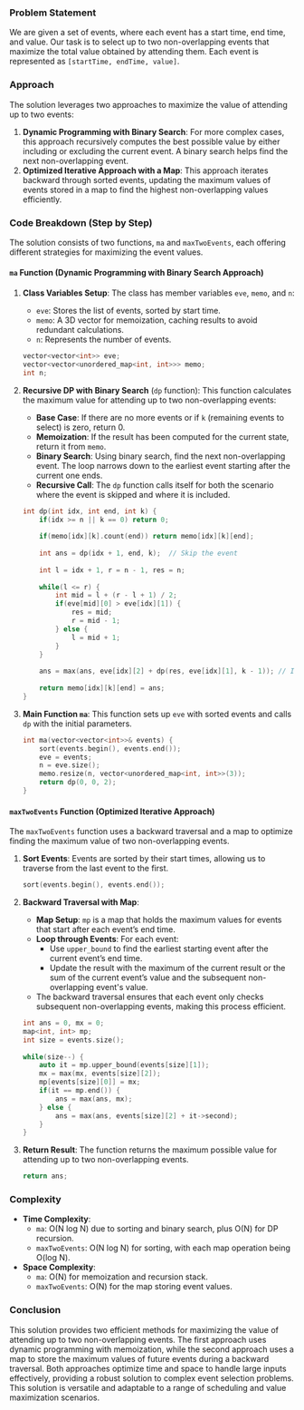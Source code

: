 ### Problem Statement

We are given a set of events, where each event has a start time, end time, and value. Our task is to select up to two non-overlapping events that maximize the total value obtained by attending them. Each event is represented as `[startTime, endTime, value]`.

### Approach

The solution leverages two approaches to maximize the value of attending up to two events:
1. **Dynamic Programming with Binary Search**: For more complex cases, this approach recursively computes the best possible value by either including or excluding the current event. A binary search helps find the next non-overlapping event.
2. **Optimized Iterative Approach with a Map**: This approach iterates backward through sorted events, updating the maximum values of events stored in a map to find the highest non-overlapping values efficiently.

### Code Breakdown (Step by Step)

The solution consists of two functions, `ma` and `maxTwoEvents`, each offering different strategies for maximizing the event values.

#### `ma` Function (Dynamic Programming with Binary Search Approach)

1. **Class Variables Setup**: The class has member variables `eve`, `memo`, and `n`:
   - `eve`: Stores the list of events, sorted by start time.
   - `memo`: A 3D vector for memoization, caching results to avoid redundant calculations.
   - `n`: Represents the number of events.

    ```cpp
    vector<vector<int>> eve;
    vector<vector<unordered_map<int, int>>> memo;
    int n;
    ```

2. **Recursive DP with Binary Search** (`dp` function): This function calculates the maximum value for attending up to two non-overlapping events:
   - **Base Case**: If there are no more events or if `k` (remaining events to select) is zero, return 0.
   - **Memoization**: If the result has been computed for the current state, return it from `memo`.
   - **Binary Search**: Using binary search, find the next non-overlapping event. The loop narrows down to the earliest event starting after the current one ends.
   - **Recursive Call**: The `dp` function calls itself for both the scenario where the event is skipped and where it is included.

    ```cpp
    int dp(int idx, int end, int k) {
        if(idx >= n || k == 0) return 0;
        
        if(memo[idx][k].count(end)) return memo[idx][k][end];
        
        int ans = dp(idx + 1, end, k);  // Skip the event
        
        int l = idx + 1, r = n - 1, res = n;
        
        while(l <= r) {
            int mid = l + (r - l + 1) / 2;
            if(eve[mid][0] > eve[idx][1]) {
                res = mid;
                r = mid - 1;
            } else {
                l = mid + 1;
            }
        }
        
        ans = max(ans, eve[idx][2] + dp(res, eve[idx][1], k - 1)); // Include the event
        
        return memo[idx][k][end] = ans;
    }
    ```

3. **Main Function `ma`**: This function sets up `eve` with sorted events and calls `dp` with the initial parameters.

    ```cpp
    int ma(vector<vector<int>>& events) {
        sort(events.begin(), events.end());
        eve = events;
        n = eve.size();
        memo.resize(n, vector<unordered_map<int, int>>(3));
        return dp(0, 0, 2);        
    }
    ```

#### `maxTwoEvents` Function (Optimized Iterative Approach)

The `maxTwoEvents` function uses a backward traversal and a map to optimize finding the maximum value of two non-overlapping events.

1. **Sort Events**: Events are sorted by their start times, allowing us to traverse from the last event to the first.

    ```cpp
    sort(events.begin(), events.end());
    ```

2. **Backward Traversal with Map**:
   - **Map Setup**: `mp` is a map that holds the maximum values for events that start after each event’s end time.
   - **Loop through Events**: For each event:
     - Use `upper_bound` to find the earliest starting event after the current event’s end time.
     - Update the result with the maximum of the current result or the sum of the current event’s value and the subsequent non-overlapping event's value.
   - The backward traversal ensures that each event only checks subsequent non-overlapping events, making this process efficient.

    ```cpp
    int ans = 0, mx = 0;
    map<int, int> mp;
    int size = events.size();
        
    while(size--) {
        auto it = mp.upper_bound(events[size][1]);
        mx = max(mx, events[size][2]);
        mp[events[size][0]] = mx;
        if(it == mp.end()) {
            ans = max(ans, mx);
        } else {
            ans = max(ans, events[size][2] + it->second);
        }
    }
    ```

3. **Return Result**: The function returns the maximum possible value for attending up to two non-overlapping events.

    ```cpp
    return ans;
    ```

### Complexity

- **Time Complexity**:
  - `ma`: O(N log N) due to sorting and binary search, plus O(N) for DP recursion.
  - `maxTwoEvents`: O(N log N) for sorting, with each map operation being O(log N).
- **Space Complexity**:
  - `ma`: O(N) for memoization and recursion stack.
  - `maxTwoEvents`: O(N) for the map storing event values.

### Conclusion

This solution provides two efficient methods for maximizing the value of attending up to two non-overlapping events. The first approach uses dynamic programming with memoization, while the second approach uses a map to store the maximum values of future events during a backward traversal. Both approaches optimize time and space to handle large inputs effectively, providing a robust solution to complex event selection problems. This solution is versatile and adaptable to a range of scheduling and value maximization scenarios.